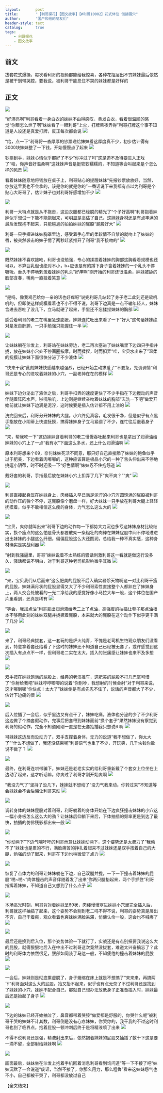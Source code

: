 ```yaml
---
layout:       post
title:        "【利哥探花】【图文故事】【#利哥10002】花式体位 倒插骚穴"
author:       "国产和他的朋友们"
header-style: text
catalog:      true
tags:
    - 利哥探花
    - 图文故事
---
```


## 前文

拔套花式爆操，每次看利哥的视频都能给我惊喜，各种花招层出不穷妹妹最后依然是被干到带哭腔，要我说，被利哥干能忍住不哭的妹妹都是好样的

## 正文

![](https://t.1rbdm.app/tupian/forum/202412/20/135451ah6rozz9k7dkmz9m.gif)

“好漂亮啊”利哥看着一身白衣的妹妹不由得感叹，黄发白衣，看着很温顺的感觉“你眼怎么烂了啊”妹妹看了一眼利哥“上火，打牌熬夜弄得”利哥打牌这个事不知道是人设还是真爱打牌，反正每次都会说
![](https://t.1rbdm.app/tupian/forum/202412/20/135457yi2af4rf4kkshspp.gif)

“给，点一下”利哥将一沓厚厚的钞票递给妹妹看这厚度真不少，初步估计得有3000块妹妹整了一下钱，开始慢慢点了起来
![](https://t.1rbdm.app/tupian/forum/202412/20/135500djlepnb4jhjend4t.gif)

钞票到手，妹妹心情似乎都好了不少“你冲过了吗”这是迫不及待要进入正戏了“哇，你声音好温柔啊”这妹妹声音是挺软软糯糯的，不知道等会叫起来是个怎么样的风景
![](https://t.1rbdm.app/tupian/forum/202412/20/135504veknzntbtndnntme.gif)

看着妹妹随意地将钱放在桌子上，利哥贴心的提醒妹妹“先报钞票放放好，当然，你放这里我也不会拿的，该是你的就是你的”一番话说下来我都有点以为利哥是个贴心大哥哥了，估计妹子也对利哥好感增加不少
![](https://t.1rbdm.app/tupian/forum/202412/20/135508vc8sfj8aen8exa8c.gif)

![](https://t.1rbdm.app/tupian/forum/202412/20/135509nzrk0hjwh4hru2m2.gif)

利哥一大特点就是从不拖沓，这边衣服都已经脱的精光了“个子好高啊”利哥抱着妹妹似乎想试一下能不能抱起来，可明显是高估了自己，这妹妹身材还是有点丰满的最后发现抱不起来，只能尴尬的拍拍妹妹的屁股“屁股好大”
![](https://t.1rbdm.app/tupian/forum/202412/20/135511chih9otxxttqti84.gif)

利哥一只手探进妹妹胸罩里边，感受着手心里的柔软情不自禁的就吻上了妹妹的唇，被突然袭击的妹子愣了两秒赶紧推开了利哥“我不接吻的”
![](https://t.1rbdm.app/tupian/forum/202412/20/135515jb3sx715m3mxb1ia.gif)

![](https://t.1rbdm.app/tupian/forum/202412/20/135519yfyqfxqntg4ooqx5.gif)

既然妹妹不喜欢接吻，利哥也没勉强，专心的揉捏着妹妹的胸部这胸看着规模也还可以，不算巨乳但也绝对不小，b+应该是有的蹲下身子含着妹妹的一个乳头不停吸吮，舌头不停地刺激着妹妹的乳头“好痒啊”刚开始的利哥还很温柔，妹妹被舔的脸部含春，嘴角一直挂着笑意
![](https://t.1rbdm.app/tupian/forum/202412/20/135524vi5pi8wxgxzllblg.gif)

![](https://t.1rbdm.app/tupian/forum/202412/20/135527lr2y9ssgrlspgmsc.gif)

“是吗，像我鸡巴给你一亲的话也好痒呀”说完利哥几站起了身子老二此刻还是软叽叽的，但即使这样规模看着也不小不得不说，利哥下边真是一点不输年轻人，妹妹含进去吞吐了没几下，立马就硬了起来，手里还不忘揉捏妹妹的胸部
![](https://t.1rbdm.app/tupian/forum/202412/20/135532kyw9z0yrxg9x9xc2.gif)

感受着利哥的老二在嘴里急速膨胀，妹妹连忙吐出来看了一下“好大”这句话妹妹绝对是发自肺腑，一只手勉强只能握住一半
![](https://t.1rbdm.app/tupian/forum/202412/20/135535xy6y6db4bbyo60qn.gif)

![](https://t.1rbdm.app/tupian/forum/202412/20/135538qwwewku0qawwbmqa.gif)

让妹妹躺在沙发上，利哥站在妹妹旁边，老二再次塞进了妹妹嘴里下边四只手指并拢，放在妹妹小穴处不停画圈按摩，时而揉捏，时而扣弄“哇，宝贝水出来了”温柔的抚摸让妹妹下面很快分泌了不少液体
![](https://t.1rbdm.app/tupian/forum/202412/20/135541wualawaa8ukagvlr.gif)

“快来干我”此刻妹妹快感越来越强烈，已经开始主动求爱了“不要急，先调调情”利哥还是专心的进攻着妹妹的小穴，一副老神在在的模样
![](https://t.1rbdm.app/tupian/forum/202412/20/135543yx22xxyv9997gygr.gif)

![](https://t.1rbdm.app/tupian/forum/202412/20/135546sppds44wwr4wns40.gif)

妹妹下边分泌出了液体之后，利哥手扣弄的速度更快了不少手指在下边搅动的声音伴随着阵阵水声，啪叽啪叽，上边则是继续亲吻着妹妹的胸部“去洗一下吧”做爱开始前就让妹妹下边满是泥泞，这时候要是插入估计都不用上油的
![](https://t.1rbdm.app/tupian/forum/202412/20/135552x2mdvmj6ufp332u7.gif)

洗完回来后，利哥分开妹妹的大腿，小穴终见真容，毛发很干净，但是似乎有点黑手指放在小阴蒂上快速抚摸，搞得妹妹身子立马紧绷了不少，连忙往后退着身子
![](https://t.1rbdm.app/tupian/forum/202412/20/135557v5ez210hizsv67h5.gif)

“来，帮我吃一下”这边妹妹含着利哥的老二慢慢吞吐起来利哥也是拿出了润滑油给妹妹的小穴上了一点“我有水”下面这么多水，还上什么润滑油啊
![](https://t.1rbdm.app/tupian/forum/202412/20/135601laaryxxjjgz4jzaa.gif)

原本利哥想来个69，奈何妹妹死活不同意，那只好自己直接舔了妹妹的鲍鱼似乎过于肥美，下边看着肉嘟嘟的，这种应该算是极品小穴的一种了舌头伸出来不停地挑逗小阴蒂，时不时还吸一下“好色情啊”妹妹忍不住抱怨道
![](https://t.1rbdm.app/tupian/forum/202412/20/135605rnxqnoe5s1essptn.gif)

戴好套的利哥，手指最后放在妹妹小穴上扣弄了几下“爽不爽？”“爽”
![](https://t.1rbdm.app/tupian/forum/202412/20/135610kg7kok2okkkn7kgg.gif)

![](https://t.1rbdm.app/tupian/forum/202412/20/135614rin4bhrraa4p7hz4.gif)

利哥直接起身压在妹妹身上，肉棒插入早已满是泥泞的小穴浑圆饱满的屁股被利哥的动作压的弹个不停，这屁股像个磨盘一样，好大妹妹一只手放在利哥大腿上轻轻抚摸着，似乎不敢相信这么瘦的身体，力气怎么这么大的
![](https://t.1rbdm.app/tupian/forum/202412/20/135617odrrzdnibno3td1o.gif)

![](https://t.1rbdm.app/tupian/forum/202412/20/135622jmma9gas9qbab9mm.gif)

“宝贝，爽你就叫出来”利哥下边的动作每一下都势大力沉也多亏这妹妹身材比较结实，换个瘦点的这么怕是骨头都要散架一条粗壮的肉棒在妹妹屁股中间不停地进进出出妹妹的小腿这么纤细，偏偏屁股这么大还圆润，总给我一种不真实感，这种身材确实是实战利器
![](https://t.1rbdm.app/tupian/forum/202412/20/135626e6x6kdvkz0jpkxpm.gif)

“射到我骚逼里，哥哥”妹妹说着不太熟练的骚话刺激利哥这一看就是做这行没多久，骚话都说不明白，对于利哥这种老司机影响微乎其微
![](https://t.1rbdm.app/tupian/forum/202412/20/135631gz2fn1mqmfjdqtta.gif)

![](https://t.1rbdm.app/tupian/forum/202412/20/135635s95duwuhv9vu5dll.gif)

“来，宝贝我们从后面来”这么肥美的屁股不后入确实暴殄天物啊这一对比利哥干瘦的屁股，妹妹满月状的屁股显得又大了不少利哥索性直接整个人都趴在了妹妹身上，两人交合处被看的一光二净给我的感觉好像小马拉大车一般，这个体位在国产片里看到，还真是稀有
![](https://t.1rbdm.app/tupian/forum/202412/20/135638orflvrlqf7lyrjjy.gif)

“等会，我加点油”利哥拿出润滑液给老二上了点油，高强度的抽插让套子那点油根本不够用此刻的妹妹双腿并拢撅着屁股，本来就大的屁股在这个动作下似乎更丰满了几分
![](https://t.1rbdm.app/tupian/forum/202412/20/135642f5nqfzjo4zhboo4f.gif)

![](https://t.1rbdm.app/tupian/forum/202412/20/135647qlpntr2ss5bjotem.gif)

来了，利哥经典拔套，这一套玩的是炉火纯青，不愧是老司机生怕观众朋友们没看到，特意拿着套还给看了下这时的妹妹还不知道自己已经被无套了，或许感觉到这次插入有点点不一样，但利哥老二实在太大，插入的胀痛感让妹妹也来不及多想
![](https://t.1rbdm.app/tupian/forum/202412/20/135652gudwqqee08wq5wcw.gif)

![](https://t.1rbdm.app/tupian/forum/202412/20/135658uso1ouwsssclwssh.gif)

双手按在妹妹饱满的屁股上，经典的老汉推车，这肥美的屁股不打几巴掌可惜了“你射给我吧”妹妹哼哼唧唧的说着“你别吵，我想射的时候会射”对于利哥来说，这才哪到哪“你快点！太大了”妹妹倒是有点先忍不住了，说话的声音都大了不少，估计下边痛的很
![](https://t.1rbdm.app/tupian/forum/202412/20/135703y36j6tty5yd23i5j.gif)

![](https://t.1rbdm.app/tupian/forum/202412/20/135709qlcncqnq7adqzpc7.gif)

后入位插了一会后，似乎里边又有点干了，妹妹吃痛，液体也分泌的少了不少利哥这边做了个摘套假动作，完事后把套甩到妹妹面前“换个套子”果然妹妹没有察觉到利哥的假动作，完全不知道刚刚一直是在无套抽插我只想说6  啊
![](https://t.1rbdm.app/tupian/forum/202412/20/135714fqtaujooyku2dxk5.gif)

可妹妹这边反而没动力了，双手支撑着身体，无力的说道“我不想做了，你太大了”“什么不想做了，我还没结束呢”利哥语气也重了不少，开玩笑，几千块钱你敢说不做了？
![](https://t.1rbdm.app/tupian/forum/202412/20/135716y1ierhnzore1nyzi.gif)

![](https://t.1rbdm.app/tupian/forum/202412/20/135719o0xpj3zfw1u8eo3w.gif)

最终，在利哥连哄带骗下，妹妹还是老老实实的给利哥重新戴了个套女上位坐在上边动了起来，这才听话嘛，你爽过了利哥才刚开始爽啊
![](https://t.1rbdm.app/tupian/forum/202412/20/135721oiiv8bq7iavciw8w.gif)

“我没力气了”坚持了没几下，妹妹就不想动了“没力气我来动，你转过来”不知道等会妹妹会不会后悔让利哥来动
![](https://t.1rbdm.app/tupian/forum/202412/20/135725gff0pt4zpkp5uocg.gif)

![](https://t.1rbdm.app/tupian/forum/202412/20/135728gi9j0z1509yyycuy.gif)

调转身体的妹妹屁股对着利哥，利哥躺着的身体开始在下边疯狂撞击妹妹的小穴这一幅小身板怎么这么大的劲？让妹妹后仰躺下来后，下体抽插的频率更是到达了最快，抽插的仿佛残影都出来一般
![](https://t.1rbdm.app/tupian/forum/202412/20/135734vgq4ttkucgnlaydm.gif)

![](https://t.1rbdm.app/tupian/forum/202412/20/135737zvazdppgnvussblz.gif)

“你动两下”下边气喘吁吁的利哥示意让妹妹动两下，这个姿势还是太费力了“我动不了”妹妹也是累的不行，满脸痛苦的挣扎着起来不过妹妹还是双手按着自己的大腿，勉强的动了起来，利哥在下边也稍微使了点力
![](https://t.1rbdm.app/tupian/forum/202412/20/135741a98qpgzqsqz3w7es.gif)

![](https://t.1rbdm.app/tupian/forum/202412/20/135743d9q1i8zzla3yvbb6.gif)

恢复了点体力的利哥让妹妹躺在下边，自己双腿并拢，一下一下撞击着妹妹的屁股“啪~啪~”肉体撞击的声音伴随着发了出来“你两只腿抬起来，两个手抓住”利哥指挥着妹妹，不知道自己又想到了什么点子
![](https://t.1rbdm.app/tupian/forum/202412/20/135747ueuxczouesz72ysd.gif)

![](https://t.1rbdm.app/tupian/forum/202412/20/135751xisshrk7vzhkikzg.gif)

本场高光时刻，利哥背对着妹妹呈69状，肉棒慢慢塞进妹妹小穴里完全插入后，利哥就这样抽插了起来，这个姿势不会别到老二吗不得不说，利哥的姿势真是层出不穷，自己干着爽，观众看着也爽妹妹满脸呆滞，仿佛认命一般，这会也不喊疼了
![](https://t.1rbdm.app/tupian/forum/202412/20/135755ad7b7x9lb7euly80.gif)

![](https://t.1rbdm.app/tupian/forum/202412/20/140554wbiitzjzrrtneb3r.gif)

最后还是换到后入位，那个姿势体验一下就行了，实战还是有点别扭要我说这么大的屁股，就得狠狠地后入在中出不过利哥这次竟然没拔套，难道太兴奋搞忘了？此时的利哥体力依然很足，腰部如同装了马达一般，不知疲倦的撞击着妹妹的屁股
![](https://t.1rbdm.app/tupian/forum/202412/20/135759gn2nn9evln08lf2f.gif)

![](https://t.1rbdm.app/tupian/forum/202412/20/135802dwjxx9ws6kbjxy79.gif)

一会后，妹妹则是彻底累虚脱了，身子蜷缩在床上就是不想搞了“来来来，再搞两下”利哥面对这么大的屁股，抬又抬不起来，似乎也有点无奈了不过利哥还是找到了妹妹的小穴，妹妹不配合自己，那就自己想办法放低身子正准备插入时，妹妹最后还是抬起了身子
![](https://t.1rbdm.app/tupian/forum/202412/20/135805g9irxxg94xrvcv3a.gif)

![](https://t.1rbdm.app/tupian/forum/202412/20/135809ruiczeuuxlezi4is.gif)

下边的妹妹已经开始抽泣了，鼻音都带着哭腔“做爱都是舒服的，你哭什么呢”被利哥干哭的妹妹不计其数，利哥倒是没有心疼妹妹，你哭你的，我干我的不过这时利哥也到了临界点，抱着屁股一顿冲刺后终于是将精液喷了出来
![](https://t.1rbdm.app/tupian/forum/202412/20/135812vyymddw2m2wezqdb.gif)

不得不说利哥还是强，精液射出来后，依然抱着妹妹的屁股又抽插了数十下这是要一滴不留，全部射给妹妹啊
![](https://t.1rbdm.app/tupian/forum/202412/20/135815lwhq7nphw7waetta.gif)

![](https://t.1rbdm.app/tupian/forum/202412/20/135820hrqhd1zi4tw1tii1.gif)

画面最后，妹妹坐在沙发上抱着手机回着消息利哥看到询问道“等一下不接了吧”妹妹沉默了一会说道“废话，当然不接了，你那么用力，那么粗鲁”看来这妹妹怨气也不小，自己都被干哭了，利哥都没放过自己

【全文结束】